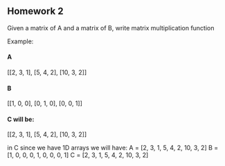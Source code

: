 ## Homework 2

Given a matrix of A and a matrix of B, write matrix multiplication function

Example:


#### A

[[2, 3, 1],
 [5, 4, 2],
 [10, 3, 2]]


#### B

[[1, 0, 0],
 [0, 1, 0],
 [0, 0, 1]]


#### C will be:
[[2, 3, 1],
 [5, 4, 2],
 [10, 3, 2]]

in C since we have 1D arrays we will have:
A = [2, 3, 1, 5, 4, 2, 10, 3, 2]
B = [1, 0, 0, 0, 1, 0, 0, 0, 1]
C = [2, 3, 1, 5, 4, 2, 10, 3, 2]
